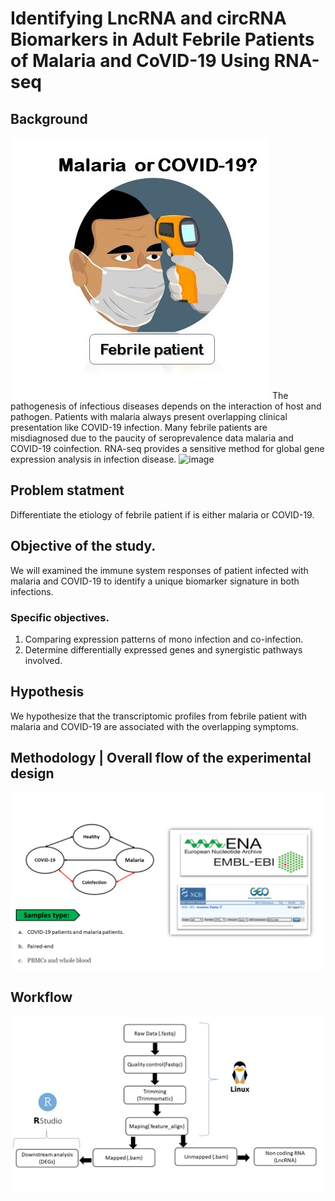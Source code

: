 # Identifying LncRNA and circRNA Biomarkers in Adult Febrile Patients of Malaria and CoVID-19 Using RNA-seq

## Background
![image](https://github.com/omicscodeathon/circrna_biomarker/blob/main/figures/bckg_11.jpg)
The pathogenesis of infectious diseases depends on the interaction of host and pathogen.
Patients with malaria always present overlapping clinical presentation like COVID-19 infection.
Many febrile patients are misdiagnosed due to the paucity of seroprevalence data malaria and COVID-19 coinfection.
RNA-seq provides a sensitive method for global gene expression analysis in infection disease.
![image](https://user-images.githubusercontent.com/67194450/160154386-0562c21a-e0f3-4a5d-9c81-341658ff6644.png)

## Problem statment
Differentiate the etiology of febrile patient if is either malaria or COVID-19.

## Objective of the study.
 We will examined the immune system responses of patient infected with malaria and COVID-19 to identify a unique biomarker signature in both infections.
### Specific objectives.
 1. Comparing expression patterns of mono infection and co-infection.
 2. Determine differentially expressed genes and synergistic pathways involved.

## Hypothesis
We hypothesize that the transcriptomic profiles from febrile patient with malaria  and COVID-19 are associated with the overlapping symptoms. 

## Methodology | Overall flow of the experimental design
![image](https://github.com/omicscodeathon/circrna_biomarker/blob/main/figures/wk.png)


## Workflow 
![image](https://github.com/omicscodeathon/circrna_biomarker/blob/main/figures/wk3.jpg)


##### 

